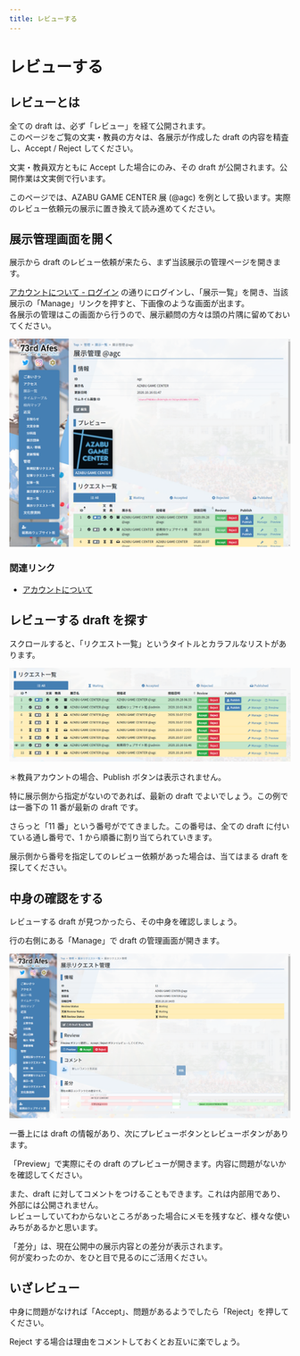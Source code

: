 ```yaml
---
title: レビューする
---
```


# レビューする

## レビューとは

全ての draft は、必ず「レビュー」を経て公開されます。  
このページをご覧の文実・教員の方々は、各展示が作成した draft の内容を精査し、Accept / Reject してください。

文実・教員双方ともに Accept した場合にのみ、その draft が公開されます。公開作業は文実側で行います。

このページでは、AZABU GAME CENTER 展 (@agc) を例として扱います。実際のレビュー依頼元の展示に置き換えて読み進めてください。

## 展示管理画面を開く

展示から draft のレビュー依頼が来たら、まず当該展示の管理ページを開きます。

[アカウントについて - ログイン](/common/account#ログイン) の通りにログインし、「展示一覧」を開き、当該展示の「Manage」リンクを押すと、下画像のような画面が出ます。  
各展示の管理はこの画面から行うので、展示顧問の方々は頭の片隅に留めておいてください。

![](images/exh-manage.png)

### 関連リンク

- [アカウントについて](/common/account)

## レビューする draft を探す

スクロールすると、「リクエスト一覧」というタイトルとカラフルなリストがあります。

![](images/draft-table.png)

＊教員アカウントの場合、Publish ボタンは表示されません。

特に展示側から指定がないのであれば、最新の draft でよいでしょう。この例では一番下の 11 番が最新の draft です。

さらっと「11 番」という番号がでてきました。この番号は、全ての draft に付いている通し番号で、1 から順番に割り当てられていきます。

展示側から番号を指定してのレビュー依頼があった場合は、当てはまる draft を探してください。

## 中身の確認をする

レビューする draft が見つかったら、その中身を確認しましょう。

行の右側にある「Manage」で draft の管理画面が開きます。

![](images/draft-manage.png)

一番上には draft の情報があり、次にプレビューボタンとレビューボタンがあります。

「Preview」で実際にその draft のプレビューが開きます。内容に問題がないかを確認してください。

また、draft に対してコメントをつけることもできます。これは内部用であり、外部には公開されません。  
レビューしていてわからないところがあった場合にメモを残すなど、様々な使いみちがあるかと思います。

「差分」は、現在公開中の展示内容との差分が表示されます。  
何が変わったのか、をひと目で見るのにご活用ください。

## いざレビュー

中身に問題がなければ「Accept」、問題があるようでしたら「Reject」を押してください。

Reject する場合は理由をコメントしておくとお互いに楽でしょう。
